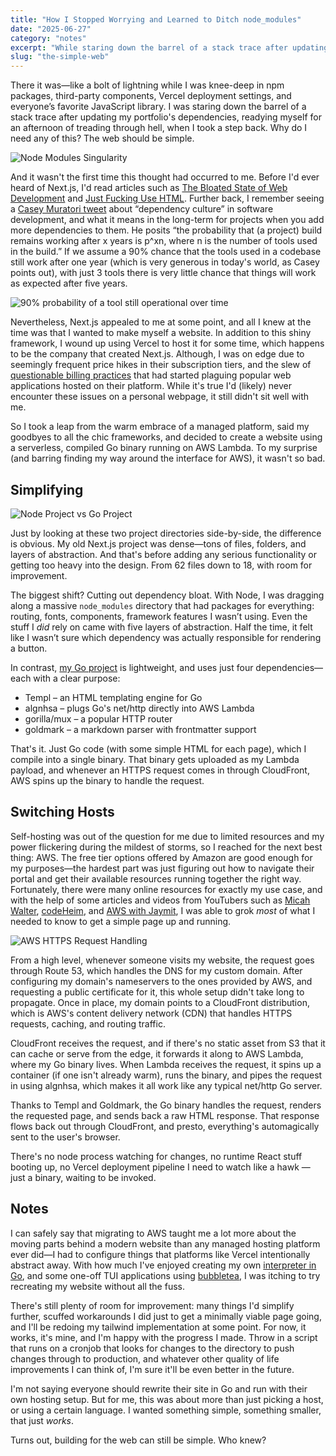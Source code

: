 ```yaml
---
title: "How I Stopped Worrying and Learned to Ditch node_modules"
date: "2025-06-27"
category: "notes"
excerpt: "While staring down the barrel of a stack trace after updating my portfolio dependencies, readying myself for an afternoon of treading through hell, I took a step back. Why do I need any of this? The web should be simple."
slug: "the-simple-web"
---
```


There it was—like a bolt of lightning while I was knee-deep in npm packages, third-party components, Vercel deployment settings, and everyone’s favorite JavaScript library. I was staring down the barrel of a stack trace after updating my portfolio's dependencies, readying myself for an afternoon of treading through hell, when I took a step back. Why do I need any of this? The web should be simple.

![Node Modules Singularity](http://i.imgur.com/lrgCHVu.jpg)

And it wasn't the first time this thought had occurred to me. Before I'd ever heard of Next.js, I'd read articles such as [The Bloated State of Web Development](https://hackernoon.com/the-bloated-state-of-web-development) and [Just Fucking Use HTML](https://justfuckingusehtml.com/). Further back, I remember seeing a [Casey Muratori tweet](https://x.com/cmuratori/status/1426299131270615040) about “dependency culture” in software development, and what it means in the long-term for projects when you add more dependencies to them. He posits “the probability that (a project) build remains working after x years is p^xn, where n is the number of tools used in the build.” If we assume a 90% chance that the tools used in a codebase still work after one year (which is very generous in today's world, as Casey points out), with just 3 tools there is very little chance that things will work as expected after five years.

![90% probability of a tool still operational over time](https://pbs.twimg.com/media/E8s8li8VUAMaT_b?format=png&name=4096x4096)

Nevertheless, Next.js appealed to me at some point, and all I knew at the time was that I wanted to make myself a website. In addition to this shiny framework, I wound up using Vercel to host it for some time, which happens to be the company that created Next.js. Although, I was on edge due to seemingly frequent price hikes in their subscription tiers, and the slew of [questionable billing practices](https://www.linkedin.com/posts/theburningmonk_another-vercel-billing-surprise-unfortunately-activity-7204470386976026624-LZTe/) that had started plaguing popular web applications hosted on their platform. While it's true I'd (likely) never encounter these issues on a personal webpage, it still didn't sit well with me.

So I took a leap from the warm embrace of a managed platform, said my goodbyes to all the chic frameworks, and decided to create a website using a serverless, compiled Go binary running on AWS Lambda. To my surprise (and barring finding my way around the interface for AWS), it wasn't so bad.

## Simplifying

![Node Project vs Go Project](https://i.imgur.com/1TGARUp.png)

Just by looking at these two project directories side-by-side, the difference is obvious. My old Next.js project was dense—tons of files, folders, and layers of abstraction. And that's before adding any serious functionality or getting too heavy into the design. From 62 files down to 18, with room for improvement.

The biggest shift? Cutting out dependency bloat. With Node, I was dragging along a massive `node_modules` directory that had packages for everything: routing, fonts, components, framework features I wasn’t using. Even the stuff I _did_ rely on came with five layers of abstraction. Half the time, it felt like I wasn’t sure which dependency was actually responsible for rendering a button.

In contrast, [my Go project](https://www.github.com/binxly/gofolio) is lightweight, and uses just four dependencies— each with a clear purpose:

- Templ – an HTML templating engine for Go
- algnhsa – plugs Go's net/http directly into AWS Lambda
- gorilla/mux – a popular HTTP router
- goldmark – a markdown parser with frontmatter support

That's it. Just Go code (with some simple HTML for each page), which I compile into a single binary. That binary gets uploaded as my Lambda payload, and whenever an HTTPS request comes in through CloudFront, AWS spins up the binary to handle the request.

## Switching Hosts

Self-hosting was out of the question for me due to limited resources and my power flickering during the mildest of storms, so I reached for the next best thing: AWS. The free tier options offered by Amazon are good enough for my purposes—the hardest part was just figuring out how to navigate their portal and get their available resources running together the right way. Fortunately, there were many online resources for exactly my use case, and with the help of some articles and videos from YouTubers such as [Micah Walter](https://www.youtube.com/watch?v=bAwg-9Fpy4E&pp=0gcJCc4JAYcqIYzv), [codeHeim](https://www.youtube.com/watch?v=aAA4tgkv2cI&t=52s), and [AWS with Jaymit](https://www.youtube.com/watch?v=lw6lG9tV0ZM&pp=0gcJCc4JAYcqIYzv), I was able to grok _most_ of what I needed to know to get a simple page up and running.

![AWS HTTPS Request Handling](https://i.imgur.com/Q2YSaXw.png)

From a high level, whenever someone visits my website, the request goes through Route 53, which handles the DNS for my custom domain. After configuring my domain's nameservers to the ones provided by AWS, and requesting a public certificate for it, this whole setup didn't take long to propagate. Once in place, my domain points to a CloudFront distribution, which is AWS's content delivery network (CDN) that handles HTTPS requests, caching, and routing traffic.

CloudFront receives the request, and if there's no static asset from S3 that it can cache or serve from the edge, it forwards it along to AWS Lambda, where my Go binary lives. When Lambda receives the request, it spins up a container (if one isn't already warm), runs the binary, and pipes the request in using algnhsa, which makes it all work like any typical net/http Go server.

Thanks to Templ and Goldmark, the Go binary handles the request, renders the requested page, and sends back a raw HTML response. That response flows back out through CloudFront, and presto, everything's automagically sent to the user's browser.

There's no node process watching for changes, no runtime React stuff booting up, no Vercel deployment pipeline I need to watch like a hawk — just a binary, waiting to be invoked.

## Notes

I can safely say that migrating to AWS taught me a lot more about the moving parts behind a modern website than any managed hosting platform ever did—I had to configure things that platforms like Vercel intentionally abstract away. With how much I've enjoyed creating my own [interpreter in Go](https://www.github.com/binxly/monkey-interpreter), and some one-off TUI applications using [bubbletea](https://github.com/charmbracelet/bubbletea), I was itching to try recreating my website without all the fuss.

There's still plenty of room for improvement: many things I'd simplify further, scuffed workarounds I did just to get a minimally viable page going, and I'll be redoing my tailwind implementation at some point. For now, it works, it's mine, and I'm happy with the progress I made. Throw in a script that runs on a cronjob that looks for changes to the directory to push changes through to production, and whatever other quality of life improvements I can think of, I'm sure it'll be even better in the future.

I'm not saying everyone should rewrite their site in Go and run with their own hosting setup. But for me, this was about more than just picking a host, or using a certain language. I wanted something simple, something smaller, that just _works_.

Turns out, building for the web can still be simple. Who knew?

